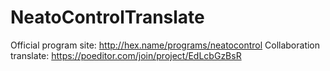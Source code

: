 # NeatoControlTranslate

Official program site: http://hex.name/programs/neatocontrol
Collaboration translate: https://poeditor.com/join/project/EdLcbGzBsR
